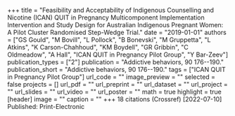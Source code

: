 +++
title = "Feasibility and Acceptability of Indigenous Counselling and Nicotine (ICAN) QUIT in Pregnancy Multicomponent Implementation Intervention and Study Design for Australian Indigenous Pregnant Women: A Pilot Cluster Randomised Step-Wedge Trial."
date = "2019-01-01"
authors = ["GS Gould", "M Bovill", "L Pollock", "B Bonevski", "M Gruppetta", "L Atkins", "K Carson-Chahhoud", "KM Boydell", "GR Gribbin", "C Oldmeadow", "A Hall", "ICAN QUIT in Pregnancy Pilot Group", "Y Bar-Zeev"]
publication_types = ["2"]
publication = "Addictive behaviors, 90 176--190."
publication_short = "Addictive behaviors, 90 176--190."
tags = ["ICAN QUIT in Pregnancy Pilot Group"]
url_code = ""
image_preview = ""
selected = false
projects = []
url_pdf = ""
url_preprint = ""
url_dataset = ""
url_project = ""
url_slides = ""
url_video = ""
url_poster = ""
math = true
highlight = true
[header]
image = ""
caption = ""
+++
18 citations (Crossref) [2022-07-10] Published: Print-Electronic
